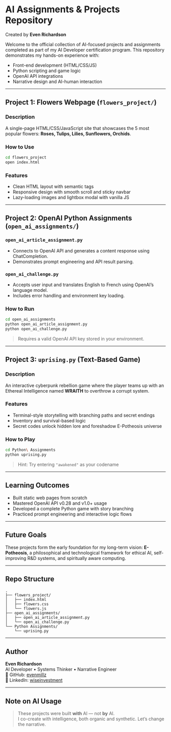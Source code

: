 # AI Assignments & Projects Repository

Created by **Even Richardson**

Welcome to the official collection of AI-focused projects and assignments completed as part of my AI Developer certification program. This repository demonstrates my hands-on experience with:

- Front-end development (HTML/CSS/JS)
- Python scripting and game logic
- OpenAI API integrations
- Narrative design and AI-human interaction

---

## Project 1: Flowers Webpage (`flowers_project/`)

### Description

A single-page HTML/CSS/JavaScript site that showcases the 5 most popular flowers: **Roses, Tulips, Lilies, Sunflowers, Orchids**.

### How to Use

```bash
cd flowers_project
open index.html
```

### Features

- Clean HTML layout with semantic tags
- Responsive design with smooth scroll and sticky navbar
- Lazy-loading images and lightbox modal with vanilla JS

---

## Project 2: OpenAI Python Assignments (`open_ai_assignments/`)

### `open_ai_article_assignment.py`

- Connects to OpenAI API and generates a content response using ChatCompletion.
- Demonstrates prompt engineering and API result parsing.

### `open_ai_challenge.py`

- Accepts user input and translates English to French using OpenAI’s language model.
- Includes error handling and environment key loading.

### How to Run

```bash
cd open_ai_assignments
python open_ai_article_assignment.py
python open_ai_challenge.py
```

> Requires a valid OpenAI API key stored in your environment.

---

## Project 3: `uprising.py` (Text-Based Game)

### Description

An interactive cyberpunk rebellion game where the player teams up with an Ethereal Intelligence named **WRAITH** to overthrow a corrupt system.

### Features

- Terminal-style storytelling with branching paths and secret endings
- Inventory and survival-based logic
- Secret codes unlock hidden lore and foreshadow E-Potheosis universe

### How to Play

```bash
cd Python\ Assignments
python uprising.py
```

> Hint: Try entering `"awakened"` as your codename 

---

## Learning Outcomes

- Built static web pages from scratch
- Mastered OpenAI API v0.28 and v1.0+ usage
- Developed a complete Python game with story branching
- Practiced prompt engineering and interactive logic flows

---

## Future Goals

These projects form the early foundation for my long-term vision: **E-Potheosis**, a philosophical and technological framework for ethical AI, self-improving R&D systems, and spiritually aware computing.

---

## Repo Structure

```
.
├── flowers_project/
│   ├── index.html
│   ├── flowers.css
│   └── flowers.js
├── open_ai_assignments/
│   ├── open_ai_article_assignment.py
│   └── open_ai_challenge.py
└── Python Assignments/
    └── uprising.py
```

---

## Author

**Even Richardson**  
AI Developer • Systems Thinker • Narrative Engineer  
🔗 GitHub: [evenmillz](https://github.com/evenmillz)  
🔗 LinkedIn: [wiseinvestment](https://www.linkedin.com/in/wiseinvestment)

---

## Note on AI Usage

> These projects were built **with** AI — not **by** AI.  
> I co-create with intelligence, both organic and synthetic. Let’s change the narrative.
